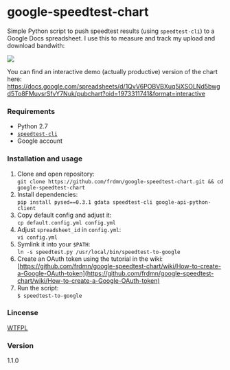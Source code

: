 google-speedtest-chart
======================

Simple Python script to push speedtest results (using `speedtest-cli`) to a Google Docs spreadsheet. I use this to measure and track my upload and download bandwith:

![](http://up.frd.mn/xRiew.png)

You can find an interactive demo (actually productive) version of the chart here: https://docs.google.com/spreadsheets/d/1QvV6POBVBXuq5iXSOLNd5bwgd5To8FMuvsrSfvY7Nuk/pubchart?oid=1973311741&format=interactive

### Requirements

* Python 2.7
* [`speedtest-cli`](https://github.com/sivel/speedtest-cli)
* Google account

### Installation and usage

1. Clone and open repository:  
  `git clone https://github.com/frdmn/google-speedtest-chart.git && cd google-speedtest-chart`
1. Install dependencies:  
  `pip install pysed==0.3.1 gdata speedtest-cli google-api-python-client`
1. Copy default config and adjust it:  
  `cp default.config.yml config.yml`  
1. Adjust `spreadsheet_id` in `config.yml`:  
  `vi config.yml`  
1. Symlink it into your `$PATH`:  
  `ln -s speedtest.py /usr/local/bin/speedtest-to-google`
1. Create an OAuth token using the tutorial in the wiki:  
  [https://github.com/frdmn/google-speedtest-chart/wiki/How-to-create-a-Google-OAuth-token](https://github.com/frdmn/google-speedtest-chart/wiki/How-to-create-a-Google-OAuth-token)
1. Run the script:  
  `$ speedtest-to-google`

### Lincense

[WTFPL](LICENSE)

### Version

1.1.0

